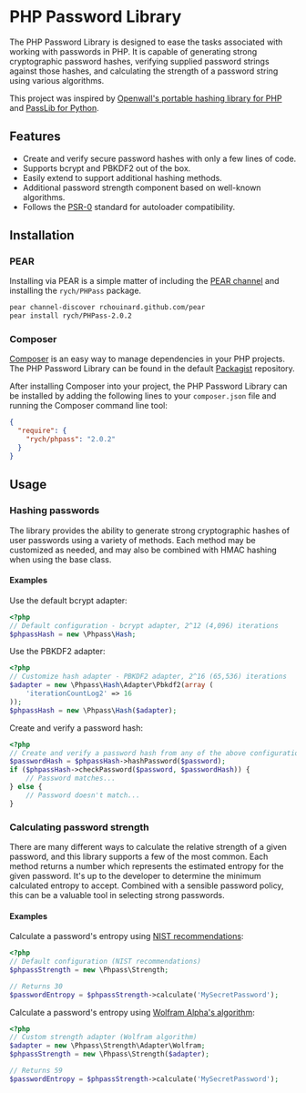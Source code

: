 PHP Password Library
====================

The PHP Password Library is designed to ease the tasks associated with working with passwords in PHP. It is capable of generating strong cryptographic password hashes, verifying supplied password strings against those hashes, and calculating the strength of a password string using various algorithms.

This project was inspired by [Openwall's portable hashing library for PHP](http://openwall.com/phpass/) and [PassLib for Python](http://packages.python.org/passlib/).

Features
--------

 * Create and verify secure password hashes with only a few lines of code.
 * Supports bcrypt and PBKDF2 out of the box.
 * Easily extend to support additional hashing methods.
 * Additional password strength component based on well-known algorithms.
 * Follows the [PSR-0](https://github.com/php-fig/fig-standards/blob/master/accepted/PSR-0.md) standard for autoloader compatibility.

Installation
------------

### PEAR

Installing via PEAR is a simple matter of including the [PEAR channel](http://rchouinard.github.com/pear/) and installing the `rych/PHPass` package.

```bash
pear channel-discover rchouinard.github.com/pear
pear install rych/PHPass-2.0.2
```

### Composer

[Composer](http://getcomposer.org/) is an easy way to manage dependencies in your PHP projects. The PHP Password Library can be found in the default [Packagist](http://packagist.org/) repository.

After installing Composer into your project, the PHP Password Library can be installed by adding the following lines to your `composer.json` file and running the Composer command line tool:

```json
{
  "require": {
    "rych/phpass": "2.0.2"
  }
}
```

Usage
-----

### Hashing passwords

The library provides the ability to generate strong cryptographic hashes of user passwords using a variety of methods. Each method may be customized as needed, and may also be combined with HMAC hashing when using the base class.

#### Examples

Use the default bcrypt adapter:

```php
<?php
// Default configuration - bcrypt adapter, 2^12 (4,096) iterations
$phpassHash = new \Phpass\Hash;
```

Use the PBKDF2 adapter:

```php
<?php
// Customize hash adapter - PBKDF2 adapter, 2^16 (65,536) iterations
$adapter = new \Phpass\Hash\Adapter\Pbkdf2(array (
    'iterationCountLog2' => 16
));
$phpassHash = new \Phpass\Hash($adapter);
```

Create and verify a password hash:

```php
<?php
// Create and verify a password hash from any of the above configurations
$passwordHash = $phpassHash->hashPassword($password);
if ($phpassHash->checkPassword($password, $passwordHash)) {
    // Password matches...
} else {
    // Password doesn't match...
}
```

### Calculating password strength

There are many different ways to calculate the relative strength of a given password, and this library supports a few of the most common. Each method returns a number which represents the estimated entropy for the given password. It's up to the developer to determine the minimum calculated entropy to accept. Combined with a sensible password policy, this can be a valuable tool in selecting strong passwords.

#### Examples

Calculate a password's entropy using [NIST recommendations](http://en.wikipedia.org/wiki/Password_strength#NIST_Special_Publication_800-63):

```php
<?php
// Default configuration (NIST recommendations)
$phpassStrength = new \Phpass\Strength;

// Returns 30
$passwordEntropy = $phpassStrength->calculate('MySecretPassword');
```

Calculate a password's entropy using [Wolfram Alpha's algorithm](http://www.wolframalpha.com/input/?i=password+strength+for+qwerty2345#):

```php
<?php
// Custom strength adapter (Wolfram algorithm)
$adapter = new \Phpass\Strength\Adapter\Wolfram;
$phpassStrength = new \Phpass\Strength($adapter);

// Returns 59
$passwordEntropy = $phpassStrength->calculate('MySecretPassword');
```